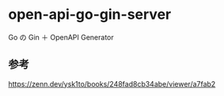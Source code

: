 # open-api-go-gin-server
Go の Gin ＋ OpenAPI Generator 


## 参考
https://zenn.dev/ysk1to/books/248fad8cb34abe/viewer/a7fab2
